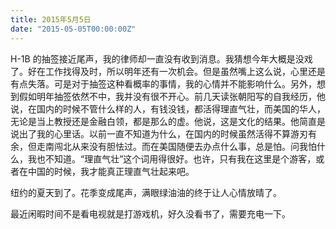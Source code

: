 ```yaml
---
title: 2015年5月5日
date: "2015-05-05T00:00:00Z"
---
```


H-1B 的抽签接近尾声，我的律师却一直没有收到消息。我猜想今年大概是没戏了。好在工作找得及时，所以明年还有一次机会。但是虽然嘴上这么说，心里还是有点失落。可是对于抽签这种看概率的事情，我的心情并不能影响什么。另外，想到假如明年抽签依然不中，我并没有很不开心。前几天读张朝阳写的自我经历，他说，在国内的时候不管什么样的人，有钱没钱，都活得理直气壮，而美国的华人，无论是当上教授还是金融白领，都是那么的虚。他说，这是文化的结果。他简直是说出了我的心里话。以前一直不知道为什么，在国内的时候虽然活得不算游刃有余，但走南闯北从来没有胆怯过。而在美国随便去办点什么事，总是怕。问我怕什么，我也不知道。“理直气壮”这个词用得很好。也许，只有我在这里是个游客，或者在中国的时候，我才能真正理直气壮起来吧。

纽约的夏天到了。花季变成尾声，满眼绿油油的终于让人心情放晴了。

最近闲暇时间不是看电视就是打游戏机，好久没看书了，需要充电一下。
